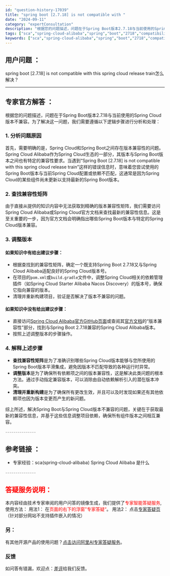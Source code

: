 ```yaml
---
id: "question-history-17039"
title: "spring boot [2.7.18] is not compatible with "
date: "2024-09-11"
category: "expertConsultation"
description: "根据您的问题描述，问题在于Spring Boot版本2.7.18与当前使用的Spring Cloud版本不兼容。为了解决这一问题，我们需要遵循以下逻辑步骤进行分析和处理：### 1. 分析问题原因首先，需要明确的是，Spring Cloud和Spring Boot之间存在版本兼容性的问题。Sprin"
tags: ["sca","spring-cloud-alibaba","spring","boot","2718","compatibility","issue"]
keywords: ["sca","spring-cloud-alibaba","spring","boot","2718","compatibility","issue"]
---
```


## 用户问题 ： 
 spring boot [2.7.18] is not compatible with this spring cloud release train怎么解决？  

---------------
## 专家官方解答 ：

根据您的问题描述，问题在于Spring Boot版本2.7.18与当前使用的Spring Cloud版本不兼容。为了解决这一问题，我们需要遵循以下逻辑步骤进行分析和处理：

### 1. 分析问题原因

首先，需要明确的是，Spring Cloud和Spring Boot之间存在版本兼容性的问题。Spring Cloud Alibaba作为Spring Cloud生态的一部分，其版本与Spring Boot版本之间也有特定的兼容性要求。当遇到“Spring Boot [2.7.18] is not compatible with this spring cloud release train”这样的错误信息时，意味着您尝试使用的Spring Boot版本与当前Spring Cloud配置或依赖不匹配，这通常是因为Spring Cloud的某些组件尚未更新以支持最新的Spring Boot版本。

### 2. 查找兼容性矩阵

由于直接从提供的知识内容中无法获取到精确的版本兼容性矩阵，我们需要访问Spring Cloud Alibaba或Spring Cloud官方文档来查找最新的兼容性信息。这是至关重要的一步，因为官方文档会明确指出哪些Spring Boot版本与特定的Spring Cloud版本兼容。

### 3. 调整版本

#### **如果知识中有给出建议步骤：**
   - 根据查找到的兼容性矩阵，确定一个既支持Spring Boot 2.7.18又与Spring Cloud Alibaba适配良好的Spring Cloud版本号。
   - 在项目的`pom.xml`或`build.gradle`文件中，调整Spring Cloud相关的依赖管理插件（如Spring Cloud Starter Alibaba Nacos Discovery）的版本号，确保它指向兼容的版本。
   - 清理并重新构建项目，验证是否解决了版本不兼容的问题。

#### **如果知识中没有给出建议步骤：**
   - 直接访问[Spring Cloud Alibaba官方GitHub页面](https://github.com/alibaba/spring-cloud-alibaba)或查阅其[官方文档](https://spring-cloud-alibaba-group.github.io/spring-cloud-alibaba/zh-cn/)的“版本兼容性”部分，找到与Spring Boot 2.7.18兼容的Spring Cloud Alibaba版本。
   - 按照上述调整版本的步骤操作。

### 4. 解释上述步骤

- **查找兼容性矩阵**是为了准确识别哪些Spring Cloud版本能够与您所使用的Spring Boot版本平滑集成，避免因版本不匹配导致的各种运行时异常。
- **调整版本**是为了确保所有依赖项之间的版本兼容性，这是解决此类问题的根本方法。通过手动指定兼容版本，可以消除由自动依赖解析引入的潜在版本冲突。
- **清理并重新构建**是为了确保所有更改生效，并且可以及时发现如果还有其他依赖项也因为版本变更而产生的新问题。

综上所述，解决Spring Boot与Spring Cloud版本不兼容的问题，关键在于获取最新的兼容性信息，并基于这些信息调整项目依赖，确保所有组件版本之间相互兼容。


<font color="#949494">---------------</font> 


## 参考链接 ：

* 专家经验：sca(spring-cloud-alibaba) Spring Cloud Alibaba 是什么 


 <font color="#949494">---------------</font> 
 


## <font color="#FF0000">答疑服务说明：</font> 

本内容经由技术专家审阅的用户问答的镜像生成，我们提供了<font color="#FF0000">专家智能答疑服务</font>,使用方法：
用法1： 在<font color="#FF0000">页面的右下的浮窗”专家答疑“</font>。
用法2： 点击[专家答疑页](https://answer.opensource.alibaba.com/docs/intro)（针对部分网站不支持插件嵌入的情况）
### 另：


有其他开源产品的使用问题？[点击访问阿里AI专家答疑服务](https://answer.opensource.alibaba.com/docs/intro)。
### 反馈
如问答有错漏，欢迎点：[差评](https://ai.nacos.io/user/feedbackByEnhancerGradePOJOID?enhancerGradePOJOId=17074)给我们反馈。

